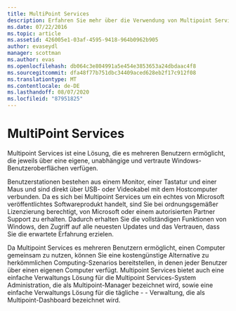 ```yaml
---
title: MultiPoint Services
description: Erfahren Sie mehr über die Verwendung von Multipoint Services, einer Lösung, mit der mehrere Benutzer auf dasselbe System zugreifen können.
ms.date: 07/22/2016
ms.topic: article
ms.assetid: 426005e1-03af-4595-9418-964b0962b905
author: evaseydl
manager: scottman
ms.author: evas
ms.openlocfilehash: db064c3e804991a5e454e3853653a24dbdaac4f8
ms.sourcegitcommit: dfa48f77b751dbc34409aced628eb2f17c912f08
ms.translationtype: MT
ms.contentlocale: de-DE
ms.lasthandoff: 08/07/2020
ms.locfileid: "87951825"
---
```

# <a name="multipoint-services"></a>MultiPoint Services
Multipoint Services ist eine Lösung, die es mehreren Benutzern ermöglicht, die jeweils über eine eigene, unabhängige und vertraute Windows-Benutzeroberflächen verfügen.

Benutzerstationen bestehen aus einem Monitor, einer Tastatur und einer Maus und sind direkt über USB- oder Videokabel mit dem Hostcomputer verbunden. Da es sich bei Multipoint Services um ein echtes von Microsoft veröffentlichtes Softwareprodukt handelt, sind Sie bei ordnungsgemäßer Lizenzierung berechtigt, von Microsoft oder einem autorisierten Partner Support zu erhalten. Dadurch erhalten Sie die vollständigen Funktionen von Windows, den Zugriff auf alle neuesten Updates und das Vertrauen, dass Sie die erwartete Erfahrung erzielen.

Da Multipoint Services es mehreren Benutzern ermöglicht, einen Computer gemeinsam zu nutzen, können Sie eine kostengünstige Alternative zu herkömmlichen Computing-Szenarios bereitstellen, in denen jeder Benutzer über einen eigenen Computer verfügt. Multipoint Services bietet auch eine einfache Verwaltungs Lösung für die Multipoint Services-System Administration, die als Multipoint-Manager bezeichnet wird, sowie eine einfache Verwaltungs Lösung für die tägliche \- \- Verwaltung, die als Multipoint-Dashboard bezeichnet wird.
